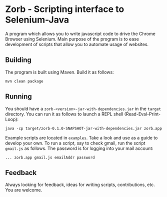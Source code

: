 # Zorb - Scripting interface to Selenium-Java

A program which allows you to write javascript code to drive the Chrome Browser using Selenium. Main purpose of the program is to ease development of scripts that allow you to automate usage of websites.

## Building

The program is built using Maven. Build it as follows:

```shell
mvn clean package
```

## Running

You should have a `zorb-<version>-jar-with-dependencies.jar` in the `target` directory. You can run it as follows to launch a REPL shell (Read-Eval-Print-Loop):

```shell
java -cp target/zorb-0.1.0-SNAPSHOT-jar-with-dependencies.jar zorb.app
```

Example scripts are located in `examples`. Take a look and use as a guide to develop your own. To run a script, say to check gmail, run the script `gmail.js` as follows. The password is for logging into your mail account:

```shell
... zorb.app gmail.js emailAddr password
```

## Feedback

Always looking for feedback, ideas for writing scripts, contributions, etc. You are welcome.
